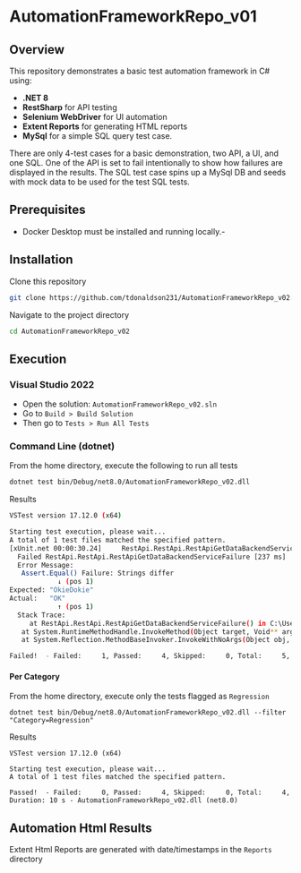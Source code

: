 # AutomationFrameworkRepo_v01

## Overview  
This repository demonstrates a basic test automation framework in C# using:
- **.NET 8** 
- **RestSharp** for API testing  
- **Selenium WebDriver** for UI automation  
- **Extent Reports** for generating HTML reports
- **MySql** for a simple SQL query test case.

There are only 4-test cases for a basic demonstration, two API, a UI, and one SQL. 
One of the API is set to fail intentionally to show how failures are displayed in the results.
The SQL test case spins up a MySql DB and seeds with mock data to be used for the test SQL tests.

## Prerequisites
- Docker Desktop must be installed and running locally.- 

## Installation 
Clone this repository 
```bash
git clone https://github.com/tdonaldson231/AutomationFrameworkRepo_v02.git
```
Navigate to the project directory
```bash
cd AutomationFrameworkRepo_v02
```
## Execution 
### Visual Studio 2022
- Open the solution: `AutomationFrameworkRepo_v02.sln`
- Go to `Build > Build Solution`
- Then go to `Tests > Run All Tests`
 
### Command Line (dotnet)
From the home directory, execute the following to run all tests
```bash
dotnet test bin/Debug/net8.0/AutomationFrameworkRepo_v02.dll
```
Results
```bash
VSTest version 17.12.0 (x64)

Starting test execution, please wait...
A total of 1 test files matched the specified pattern.
[xUnit.net 00:00:30.24]     RestApi.RestApi.RestApiGetDataBackendServiceFailure [FAIL]
  Failed RestApi.RestApi.RestApiGetDataBackendServiceFailure [237 ms]
  Error Message:
   Assert.Equal() Failure: Strings differ
            ↓ (pos 1)
Expected: "OkieDokie"
Actual:   "OK"
            ↑ (pos 1)
  Stack Trace:
     at RestApi.RestApi.RestApiGetDataBackendServiceFailure() in C:\Users\toddd\source\repos\AutomationFrameworkRepo_v02\Tests\RestApi.cs:line 72
   at System.RuntimeMethodHandle.InvokeMethod(Object target, Void** arguments, Signature sig, Boolean isConstructor)
   at System.Reflection.MethodBaseInvoker.InvokeWithNoArgs(Object obj, BindingFlags invokeAttr)

Failed!  - Failed:     1, Passed:     4, Skipped:     0, Total:     5, Duration: 10 s - AutomationFrameworkRepo_v02.dll (net8.0)

```

#### Per Category
From the home directory, execute only the tests flagged as `Regression`
```
dotnet test bin/Debug/net8.0/AutomationFrameworkRepo_v02.dll --filter "Category=Regression"
```

Results
```
VSTest version 17.12.0 (x64)

Starting test execution, please wait...
A total of 1 test files matched the specified pattern.

Passed!  - Failed:     0, Passed:     4, Skipped:     0, Total:     4, Duration: 10 s - AutomationFrameworkRepo_v02.dll (net8.0)
```

## Automation Html Results 
Extent Html Reports are generated with date/timestamps in the `Reports` directory
